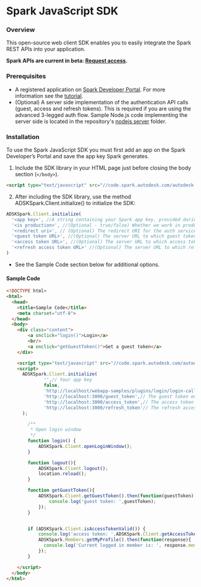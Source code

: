 # Spark JavaScript SDK

### Overview
This open-source web client SDK enables you to easily integrate the Spark REST APIs into your application. 

<b>Spark APIs are current in beta: <a href="https://spark.autodesk.com/developers/" target="_blank">Request access</a>.</b>

### Prerequisites
* A registered application on <a href="https://spark.autodesk.com/developers/" target="_blank">Spark Developer Portal</a>. For more information see the <a href="https://spark.autodesk.com/developers/reference/introduction/tutorials/register-an-app" target="_blank">tutorial</a>.
* (Optional) A server side implementation of the authentication API calls (guest, access and refresh tokens). This is required if you are using the advanced 3-legged auth flow. Sample Node.js code implementing the server side is located in the repository's <a href="https://github.com/spark3dp/spark-js-sdk/tree/master/authentication_server/nodejs" target="_blank">nodejs server</a> folder.

### Installation
To use the Spark JavaScript SDK you must first add an app on the Spark Developer’s Portal and save the app key Spark generates.

1) Include the SDK library in your HTML page just before closing the body section (`</body>`).

```HTML
<script type="text/javascript" src="//code.spark.autodesk.com/autodesk-spark-sdk-0.1.0.min.js"></script>
```

2) After including the SDK library, use the method ADSKSpark.Client.initialize() to initialize the SDK:<br>

```JavaScript
ADSKSpark.Client.initialize(
  '<app key>', //A string containing your Spark app key, provided during registration.
  '<is production>', //(Optional - true/false) Whether we work in production or sandbox environment - default is sandbox
  '<redirect uri>', // (Optional) The redirect URI for the auth service (i.e. http://example.com/callback), in cases where it is different than the one that was set for your app's Callback URL
  '<guest token URL>', //(Optional) The server URL to which guest token requests will be directed, for example http://example.com/guest_token. The SDK requires that authentication APIs are called from a server.
  '<access token URL>', //(Optional) The server URL to which access token requests will be directed, for example http://example.com/access_token.
  '<refresh access token URL>' //(Optional) The server URL to which refresh access token requests will be directed.
)
```

* See the Sample Code section below for additional options.

#### Sample Code

```HTML
<!DOCTYPE html>
<html>
  <head>
	<title>Sample Code</title>
	<meta charset="utf-8">
  </head>
  <body>
    <div class="content">
        <a onclick="login()">Login</a>
        <br/>
        <a onclick="getGuestToken()">Get a guest token</a>
    </div>

    <script type="text/javascript" src="//code.spark.autodesk.com/autodesk-spark-sdk-0.1.0.min.js"></script>
    <script>
      ADSKSpark.Client.initialize(
              '',// Your app key
              false,
              'http://localhost/webapp-samples/plugins/login/login-callback.html', // (Optional) The redirect URI for the auth service (i.e. http://example.com/callback), if it is different to the one that was set for your app's Callback URL
              'http://localhost:3000/guest_token',// The guest token endpoint implemented by your server (i.e. http://example.com/guest_token)
              'http://localhost:3000/access_token',// The access token endpoint implemented by your server (i.e. http://example.com/access_token)
              'http://localhost:3000/refresh_token'// The refresh access token endpoint implemented by your server (i.e. http://example.com/refresh_token)
      );

      	/**
      	 * Open login window
      	 */
      	function login() {
      		ADSKSpark.Client.openLoginWindow();
      	}

      	function logout(){
      		ADSKSpark.Client.logout();
      		location.reload();
      	}

      	function getGuestToken(){
      		ADSKSpark.Client.getGuestToken().then(function(guestToken) {
      			console.log('guest token: ',guestToken);
      		});
      	}


      	if (ADSKSpark.Client.isAccessTokenValid()) {
      		console.log('access token: ',ADSKSpark.Client.getAccessToken());
            ADSKSpark.Members.getMyProfile().then(function(response){
              console.log('Current logged in member is: ', response.member);
            });
      	}

    </script>
  </body>
</html>
```
